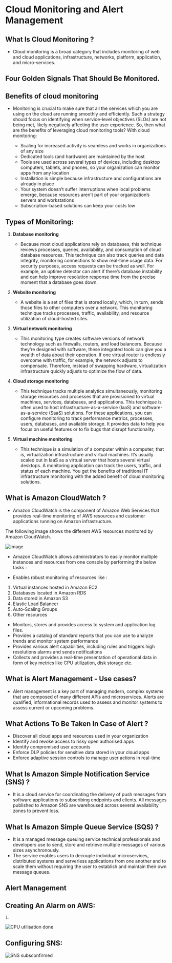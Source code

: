 # Cloud Monitoring and Alert Management


## What Is Cloud Monitoring ?
- Cloud monitoring is a broad category that includes monitoring of web and cloud applications, infrastructure, networks, platform, application, and micro-services.

## Four Golden Signals That Should Be Monitored.

## Benefits of cloud monitoring

- Monitoring is crucial to make sure that all the services which you are using on the cloud are running smoothly and efficiently. Such a strategy should focus on identifying when service-level objectives (SLOs) are not being met, likely negatively affecting the user experience. So, then what are the benefits of leveraging cloud monitoring tools? With cloud monitoring:

   - Scaling for increased activity is seamless and works in organizations of any size
   - Dedicated tools (and hardware) are maintained by the host
   - Tools are used across several types of devices, including desktop computers, tablets, and phones, so your organization can monitor apps from any location
   - Installation is simple because infrastructure and configurations are already in place
   - Your system doesn’t suffer interruptions when local problems emerge, because resources aren’t part of your organization’s servers and workstations
   - Subscription-based solutions can keep your costs low

## Types of Monitoring:

1. **Database monitoring**
   - Because most cloud applications rely on databases, this technique reviews processes, queries, availability, and consumption of cloud database resources. This technique can also track queries and data integrity, monitoring connections to show real-time usage data. For security purposes, access requests can be tracked as well. For example, an uptime detector can alert if there’s database instability and can help improve resolution response time from the precise moment that a database goes down.

2. **Website monitoring**
   - A website is a set of files that is stored locally, which, in turn, sends those files to other computers over a network. This monitoring technique tracks processes, traffic, availability, and resource utilization of cloud-hosted sites.

3. **Virtual network monitoring**
   - This monitoring type creates software versions of network technology such as firewalls, routers, and load balancers. Because they’re designed with software, these integrated tools can give you a wealth of data about their operation. If one virtual router is endlessly overcome with traffic, for example, the network adjusts to compensate. Therefore, instead of swapping hardware, virtualization infrastructure quickly adjusts to optimize the flow of data.

4. **Cloud storage monitoring**
   - This technique tracks multiple analytics simultaneously, monitoring storage resources and processes that are provisioned to virtual machines, services, databases, and applications. This technique is often used to host infrastructure-as-a-service (IaaS) and software-as-a-service (SaaS) solutions. For these applications, you can configure monitoring to track performance metrics, processes, users, databases, and available storage. It provides data to help you focus on useful features or to fix bugs that disrupt functionality.

5. **Virtual machine monitoring**
   - This technique is a simulation of a computer within a computer; that is, virtualization infrastructure and virtual machines. It’s usually scaled out in IaaS as a virtual server that hosts several virtual desktops. A monitoring application can track the users, traffic, and status of each machine. You get the benefits of traditional IT infrastructure monitoring with the added benefit of cloud monitoring solutions.

## What is Amazon CloudWatch ?

- Amazon CloudWatch is the component of Amazon Web Services that provides real-time monitoring of AWS resources and customer applications running on Amazon infrastructure.

The following image shows the different AWS resources monitored by Amazon CloudWatch.

![image](https://user-images.githubusercontent.com/97620055/186393883-a4d01127-ff42-41db-aea7-e6ba4b0a5425.png)


- Amazon CloudWatch allows administrators to easily monitor multiple instances and resources from one console by performing the below tasks :

- Enables robust monitoring of resources like :

 1. Virtual instances hosted in Amazon EC2
 2. Databases located in Amazon RDS
 3. Data stored in Amazon S3
 4. Elastic Load Balancer
 5. Auto-Scaling Groups
 6. Other resources

- Monitors, stores and provides access to system and application log files.
- Provides a catalog of standard reports that you can use to analyze trends and monitor system performance
- Provides various alert capabilities, including rules and triggers high resolutions alarms and sends notifications
- Collects and provides a real-time presentation of operational data in form of key metrics like CPU utilization, disk storage etc. 

## What is Alert Management - Use cases?

- Alert management is a key part of managing modern, complex systems that are composed of many different APIs and microservices. Alerts are qualified, informational records used to assess and monitor systems to assess current or upcoming problems.
## What Actions To Be Taken In Case of Alert ?

   - Discover all cloud apps and resources used in your organization
   - Identify and revoke access to risky open authorised apps
   - Identify compromised user accounts
   - Enforce DLP policies for sensitive data stored in your cloud apps
   - Enforce adaptive session controls to manage user actions in real-time

## What Is  Amazon Simple Notification Service (SNS) ?

- It is a cloud service for coordinating the delivery of push messages from software applications to subscribing endpoints and clients. All messages published to Amazon SNS are warehoused across several availability zones to prevent loss. 

## What Is Amazon Simple Queue Service (SQS) ?

- It is a managed message queuing service technical professionals and developers use to send, store and retrieve multiple messages of various sizes asynchronously.
- The service enables users to decouple individual microservices, distributed systems and serverless applications from one another and to scale them without requiring the user to establish and maintain their own message queues.

## Alert Management

## Creating An Alarm on AWS:
    1. 


![CPU utilisation done](https://user-images.githubusercontent.com/97620055/186430366-1bb3fe33-a61b-47ad-b965-9f4f351fd832.PNG)


## Configuring SNS:

![SNS subsconfirmed](https://user-images.githubusercontent.com/97620055/186430271-adb02dd0-6528-4f61-a283-9a733fa6ab0a.PNG)
